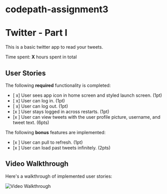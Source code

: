 # codepath-assignment3

# Twitter - Part I

This is a basic twitter app to read your tweets.

Time spent: **X** hours spent in total

## User Stories

The following **required** functionality is completed:

- [ x] User sees app icon in home screen and styled launch screen. (1pt)
- [ x] User can log in. (1pt)
- [ x] User can log out. (1pt)
- [x ] User stays logged in across restarts. (1pt)
- [x ] User can view tweets with the user profile picture, username, and tweet text. (6pts)

The following **bonus** features are implemented:

- [x ] User can pull to refresh. (1pt)
- [x ] User can load past tweets infinitely. (2pts)

## Video Walkthrough

Here's a walkthrough of implemented user stories:

<img src='http://g.recordit.co/q7AX4f79j1.gif' title='Video Walkthrough' width='' alt='Video Walkthrough' />
